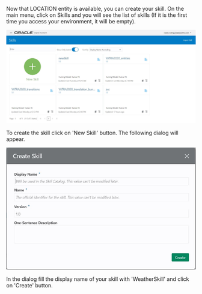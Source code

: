 Now that LOCATION entity is available, you can create your skill.
On the main menu, click on Skills and you will see the list of skills (If it is the first time you access your environment, it will be empty).

![Oracle Digital Assistant skills dashboard](assets/skills-dashboard.jpg)

To create the skill click on 'New Skill' button. The following dialog will appear.

![Oracle Digital Assistant create skill](assets/skill-creation-dialog.jpg)

In the dialog fill the display name of your skill with 'WeatherSkill' and click on 'Create' button.